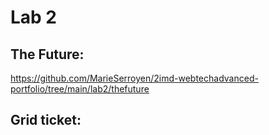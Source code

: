 # Lab 2

## The Future:
https://github.com/MarieSerroyen/2imd-webtechadvanced-portfolio/tree/main/lab2/thefuture

## Grid ticket: